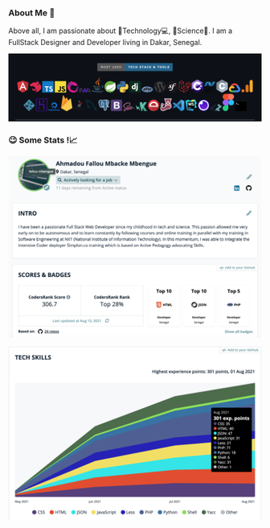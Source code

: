 

### About Me 👋

Above all, I am passionate about 🚀Technology💻, 🧪Science🔭.
I am a FullStack Designer and Developer living in Dakar, Senegal.

![cover](https://github.com/Fallou-Mbengue/Fallou-Mbengue/blob/main/Skills.png)

### 😉 Some Stats !📈

![cover](https://github.com/Fallou-Mbengue/Fallou-Mbengue/blob/main/profile.png)

![cover](https://github.com/Fallou-Mbengue/Fallou-Mbengue/blob/main/stat-1.png)


<!--
**Fallou-Mbengue/Fallou-Mbengue** is a ✨ _special_ ✨ repository because its `README.md` (this file) appears on your GitHub profile.

Here are some ideas to get you started:

- 🔭 I’m currently working on ...
- 🌱 I’m currently learning ...
- 👯 I’m looking to collaborate on ...
- 🤔 I’m looking for help with ...
- 💬 Ask me about ...
- 📫 How to reach me: ...
- 😄 Pronouns: ...
- ⚡ Fun fact: ...
-->

